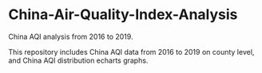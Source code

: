 # China-Air-Quality-Index-Analysis
China AQI analysis from 2016 to 2019.

This repository includes China AQI data from 2016 to 2019 on county level, and China AQI distribution echarts graphs.
